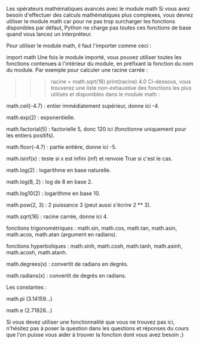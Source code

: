 Les opérateurs mathématiques avancés avec le module math
Si vous avez besoin d'effectuer des calculs mathématiques plus complexes, vous devrez utiliser le module math car pour ne pas trop surcharger les fonctions disponibles par défaut, Python ne charge pas toutes ces fonctions de base quand vous lancez un interpréteur.

Pour utiliser le module math, il faut l'importer comme ceci :

import math
Une fois le module importé, vous pouvez utiliser toutes les fonctions contenues à l'intérieur du module, en préfixant la fonction du nom du module. Par exemple pour calculer une racine carrée :

>>> racine = math.sqrt(16)
>>> print(racine)
4.0
Ci-dessous, vous trouverez une liste non-exhaustive des fonctions les plus utilisés et disponibles dans le module math :

math.ceil(-4.7) : entier immédiatement supérieur, donne ici -4.

math.exp(2) : exponentielle.

math.factorial(5) : factorielle 5, donc 120 ici (fonctionne uniquement pour les entiers positifs).

math.floor(-4.7) : partie entière, donne ici -5.

math.isinf(x) : teste si x est infini (inf) et renvoie True si c'est le cas.

math.log(2) : logarithme en base naturelle.

math.log(8, 2) : log de 8 en base 2.

math.log10(2) : logarithme en base 10.

math.pow(2, 3) : 2 puissance 3 (peut aussi s'écrire 2 ** 3).

math.sqrt(16) : racine carrée, donne ici 4.

fonctions trigonométriques : math.sin, math.cos, math.tan, math.asin, math.acos, math.atan (argument en radians).

fonctions hyperboliques : math.sinh, math.cosh, math.tanh, math.asinh, math.acosh, math.atanh.

math.degrees(x) : convertit de radians en degrés.

math.radians(x) : convertit de degrés en radians.

Les constantes :

math.pi (3.14159...)

math.e (2.71828...)

Si vous devez utiliser une fonctionnalité que vous ne trouvez pas ici, n'hésitez pas à poser la question dans les questions et réponses du cours que l'on puisse vous aider à trouver la fonction dont vous avez besoin ;)

